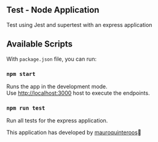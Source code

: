 ## Test - Node Application

Test using Jest and supertest with an express application

## Available Scripts

With `package.json` file, you can run:

### `npm start`

Runs the app in the development mode.<br />
Use [http://localhost:3000](http://localhost:3000) host to execute the endpoints.

### `npm run test`

Run all tests for the express application.

This application has developed by [mauroquinteroos](https://twitter.com/mauroquinteroos)💚
